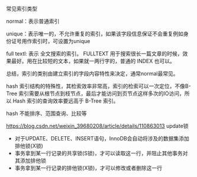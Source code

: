 常见索引类型

normal：表示普通索引

unique：表示唯一的，不允许重复的索引，如果该字段信息保证不会重复例如身份证号用作索引时，可设置为unique

full textl: 表示 全文搜索的索引。 FULLTEXT 用于搜索很长一篇文章的时候，效果最好。用在比较短的文本，如果就一两行字的，普通的 INDEX 也可以。

总结，索引的类别由建立索引的字段内容特性来决定，通常normal最常见。



hash 索引结构的特殊性，其检索效率非常高，索引的检索可以一次定位，不像B-Tree 索引需要从根节点到枝节点，最后才能访问到页节点这样多次的IO访问，所以 Hash 索引的查询效率要远高于 B-Tree 索引。

hash 不能排序、范围查询、比较等



https://blog.csdn.net/weixin_39680208/article/details/110863013 update锁

- 对于UPDATE、DELETE、INSERT语句，InnoDB会自动将涉及的数据集添加排他锁(X锁)
- 事务拿到某一行记录的共享锁(S锁)，才可以读取这一行，并阻止其他事务对其添加排他锁
- 事务拿到某一行记录的排他锁(X锁)，才可以修改或者删除这一行